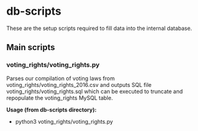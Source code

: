 # db-scripts
These are the setup scripts required to fill data into the internal database.

## Main scripts
### voting_rights/voting_rights.py
Parses our compilation of voting laws from voting_rights/voting_rights_2016.csv and outputs SQL file voting_rights/voting_rights.sql which can be executed to truncate and repopulate the voting_rights MySQL table.

**Usage (from db-scripts directory):**
* python3 voting_rights/voting_rights.py
